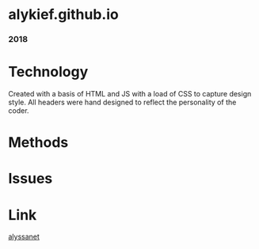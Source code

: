 # alykief.github.io
### 2018

# Technology
Created with a basis of HTML and JS with a load of CSS to capture design style. All headers were hand designed to reflect the personality of the coder.

# Methods

# Issues 

# Link 
[alyssanet](https://alykief.github.io/alyssanet)
